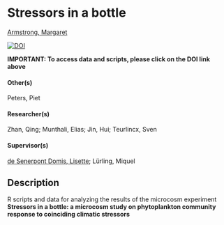 # Stressors in a bottle
[Armstrong, Margaret](https://orcid.org/0000-0003-0876-5342)

[![DOI](https://zenodo.org/badge/DOI/10.5281/zenodo.4816237.svg)](https://doi.org/10.5281/zenodo.4816237)

**IMPORTANT: To access data and scripts, please click on the DOI link above**

#### Other(s)
Peters, Piet

#### Researcher(s)
Zhan, Qing; Munthali, Elias; Jin, Hui; Teurlincx, Sven

#### Supervisor(s)
[de Senerpont Domis, Lisette](https://orcid.org/0000-0001-7509-9541); Lürling, Miquel

  
## Description

R scripts and data for analyzing the results of the microcosm experiment **Stressors in a bottle: a microcosm study on phytoplankton community response to coinciding climatic stressors**
